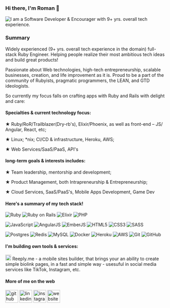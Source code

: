 ### Hi there, I'm Roman 👋
![I am a Software Developer & Encourager with 9+ yrs. overall tech experience.](https://camo.githubusercontent.com/dbbae71093fa54ce72e78b68c40b1cfd608566184b85da7551513e34944a0378/687474703a2f2f626c6f672e7465616d74726565686f7573652e636f6d2f77702d636f6e74656e742f75706c6f6164732f323031332f30352f7261696c73426c6f67312e6a7067)

### Summary

Widely experienced (9+ yrs. overall tech experience in the domain) full-stack Ruby Engineer.
Helping people realize their most ambitious tech ideas and build great products!

Passionate about Web technologies, high-tech entrepreneurship, scalable businesses, creation, and life improvement as it is.
Proud to be a part of the community of Rubyists, pragmatic programmers, the LEAN, and GTD ideologists. 

So currently my focus falls on crafting apps with Ruby and Rails with delight and care:

#### Specialties & current technology focus:

★ Ruby/RoR/Trailblazer(Dry-rb's), Elixir/Phoenix, as well as front-end – JS/ Angular, React, etc;

★ Linux; *nix; CI/CD & infrastructure, Heroku, AWS;

★ Web Services/SaaS/PaaS, API's

#### long-term goals & interests includes:
★ Team leadership, mentorship and development;

★ Product Management, both Intrapreneurship & Entrepreneurship;

★ Cloud Services, SaaS/PaaS's, Mobile Apps Development, Game Dev


#### Here's a summary of my tech stack!

<img alt="Ruby" src="https://img.shields.io/badge/ruby-%23DD0031.svg?&style=for-the-badge&logo=ruby&logoColor=white"/> <img alt="Ruby on Rails" src="https://img.shields.io/badge/rails-%23CC0000.svg?style=for-the-badge&logo=ruby-on-rails&logoColor=white"/> <img alt="Elixir" src="https://img.shields.io/badge/Elixir-4B275F?style=for-the-badge&logo=elixir&logoColor=white"/> <img alt="PHP" src="https://img.shields.io/badge/PHP-777BB4?style=for-the-badge&logo=php&logoColor=white"/> 

<img alt="JavaScript" src="https://img.shields.io/badge/javascript-%23323330.svg?&style=for-the-badge&logo=javascript&logoColor=%23F7DF1E"/> <img alt="AngularJS" src="https://img.shields.io/badge/AngularJS-E23237?style=for-the-badge&logo=angularjs&logoColor=white"/> <img alt="EmberJS" src="https://img.shields.io/badge/ember.js-E04E39?style=for-the-badge&logo=emberdotjs&logoColor=white"/>
<img alt="HTML5" src="https://img.shields.io/badge/html5-%23E34F26.svg?&style=for-the-badge&logo=html5&logoColor=white"/> <img alt="CSS3" src="https://img.shields.io/badge/css3-%231572B6.svg?&style=for-the-badge&logo=css3&logoColor=white"/> <img alt="SASS" src="https://img.shields.io/badge/SASS-hotpink.svg?&style=for-the-badge&logo=SASS&logoColor=white"/>

<img alt="Postgres" src ="https://img.shields.io/badge/postgres-%23316192.svg?&style=for-the-badge&logo=postgresql&logoColor=white"/> <img alt="Redis" src="https://img.shields.io/badge/redis-CC0000.svg?&style=for-the-badge&logo=redis&logoColor=white"/> <img alt="MySQL" src ="https://img.shields.io/badge/MySQL-00000F?style=for-the-badge&logo=mysql&logoColor=white"/> <img alt="Docker" src="https://img.shields.io/badge/docker-%230db7ed.svg?style=for-the-badge&logo=docker&logoColor=white" /> <img alt="Heroku" src="https://img.shields.io/badge/heroku-%23430098.svg?&style=for-the-badge&logo=heroku&logoColor=white"/> <img alt="AWS" src="https://img.shields.io/badge/Amazon_AWS-232F3E?style=for-the-badge&logo=amazon-aws&logoColor=white" /> <img alt="Git" src="https://img.shields.io/badge/git-%23F05033.svg?&style=for-the-badge&logo=git&logoColor=white"/> <img alt="GitHub" src="https://img.shields.io/badge/github-%23121011.svg?&style=for-the-badge&logo=github&logoColor=white"/>

#### I'm building own tools & services:
[<img src='https://www.reeply.me/assets/logo_upd.png' alt='github' height='18'>](https://reeply.me) Reeply.me - a mobile sites builder, that brings your an ability to create simple biolink pages, in a fast and simple way - usesuful in social media services like TikTok, Instagram, etc.


#### More of me on the web
[<img src='https://cdn.jsdelivr.net/npm/simple-icons@3.0.1/icons/github.svg' alt='github' height='40'>](https://github.com/chadiso)  [<img src='https://cdn.jsdelivr.net/npm/simple-icons@3.0.1/icons/linkedin.svg' alt='linkedin' height='40'>](https://www.linkedin.com/in/romanosidach/)  [<img src='https://cdn.jsdelivr.net/npm/simple-icons@3.0.1/icons/instagram.svg' alt='instagram' height='40'>](https://www.instagram.com/chadiso/)  [<img src='https://cdn.jsdelivr.net/npm/simple-icons@3.0.1/icons/icloud.svg' alt='website' height='40'>](https://reeply.me/chadiso)  

